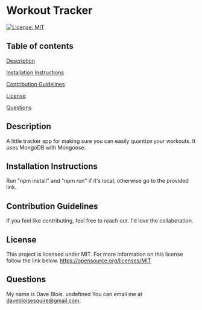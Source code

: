 # Workout Tracker
[![License: MIT](https://img.shields.io/badge/License-MIT-yellow.svg)](https://opensource.org/licenses/MIT)
## Table of contents

 [Description](#description)

 [Installation Instructions](#installation-instructions)

 [Contribution Guidelines](#contribution-guidelines)

 [License](#license)

 [Questions](#questions)
## Description
A little tracker app for making sure you can easily quantize your workouts.
It uses MongoDB with Mongoose.

## Installation Instructions
Run "npm install" and "npm run" if it's local, otherwise go to the provided link.


## Contribution Guidelines
If you feel like contributing, feel free to reach out. I'd love the collaberation.


## License
This project is licensed under MIT. For more information on this license follow the link below.
https://opensource.org/licenses/MIT
    
## Questions
My name is Dave Blois.
undefined
You can email me at [davebloisesquire@gmail.com](mailto:davebloisesquire@gmail.com).
    

